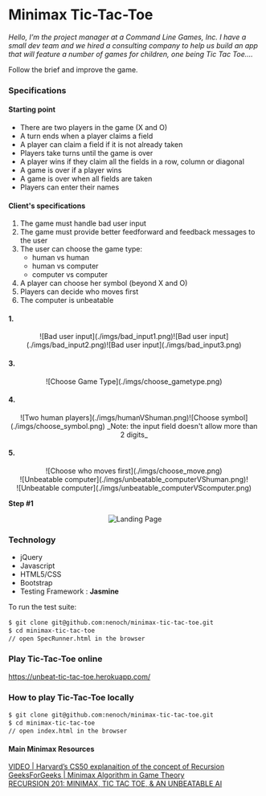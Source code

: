 # Minimax Tic-Tac-Toe

_Hello,
I’m the project manager at a Command Line Games, Inc. I have a small dev team and we hired a consulting company to help us build an app that will feature a number of games for children, one being Tic Tac Toe...._

Follow the brief and improve the game.

### Specifications

#### Starting point

- There are two players in the game (X and O)
- A turn ends when a player claims a field
- A player can claim a field if it is not already taken
- Players take turns until the game is over
- A player wins if they claim all the fields in a row, column or diagonal
- A game is over if a player wins
- A game is over when all fields are taken
- Players can enter their names

#### Client's specifications

1. The game must handle bad user input
2. The game must provide better feedforward and feedback messages to the user
3. The user can choose the game type:
   * human vs human
   * human vs computer
   * computer vs computer
4. A player can choose her symbol (beyond X and O)
5. Players can decide who moves first
6. The computer is unbeatable

#### 1.
<div style="text-align:center; max-width:500px;">![Bad user input](./imgs/bad_input1.png)![Bad user input](./imgs/bad_input2.png)![Bad user input](./imgs/bad_input3.png)</div>   

#### 3.
<div style="text-align:center; max-width:500px;">![Choose Game Type](./imgs/choose_gametype.png)</div>

#### 4.
<div style="text-align:center; max-width:500px;">![Two human players](./imgs/humanVShuman.png)![Choose symbol](./imgs/choose_symbol.png)
_Note: the input field doesn't allow more than 2 digits_</div>

#### 5.
<div style="text-align:center; max-width:500px;">![Choose who moves first](./imgs/choose_move.png)</div>

<div style="text-align:center; max-width:500px;">![Unbeatable computer](./imgs/unbeatable_computerVShuman.png)!</div>
<div style="text-align:center; max-width:500px;">![Unbeatable computer](./imgs/unbeatable_computerVScomputer.png)</div>

**Step #1**<div style="text-align:center">![Landing Page](./imgs/1.png)</div>

### Technology

- jQuery
- Javascript
- HTML5/CSS
- Bootstrap
- Testing Framework : **Jasmine**


To run the test suite:
```
$ git clone git@github.com:nenoch/minimax-tic-tac-toe.git
$ cd minimax-tic-tac-toe
// open SpecRunner.html in the browser

```
### Play Tic-Tac-Toe online

https://unbeat-tic-tac-toe.herokuapp.com/

### How to play Tic-Tac-Toe locally

```
$ git clone git@github.com:nenoch/minimax-tic-tac-toe.git
$ cd minimax-tic-tac-toe
// open index.html in the browser

```
#### Main Minimax Resources

[VIDEO | Harvard’s CS50 explanaition of the concept of Recursion](https://www.youtube.com/watch?v=VrrnjYgDBEk)   
[GeeksForGeeks | Minimax Algorithm in Game Theory](http://www.geeksforgeeks.org/minimax-algorithm-in-game-theory-set-3-tic-tac-toe-ai-finding-optimal-move/)   
[RECURSION 201: MINIMAX, TIC TAC TOE, & AN UNBEATABLE AI](http://www.shei.io/recursion-minimax-algorithm/)
